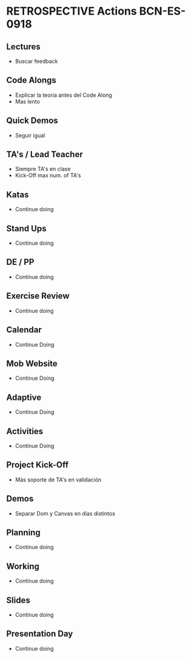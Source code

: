 # RETROSPECTIVE Actions BCN-ES-0918

## Lectures
- Buscar feedback

## Code Alongs
- Explicar la teoria antes del Code Along
- Mas lento

## Quick Demos
- Seguir igual

## TA's / Lead Teacher
- Siempre TA's en clase
- Kick-Off max num. of TA's

## Katas
- Continue doing

## Stand Ups
- Continue doing

## DE / PP
- Continue doing

## Exercise Review
- Continue doing

## Calendar
- Continue Doing

## Mob Website
- Continue Doing

## Adaptive
- Continue Doing

## Activities
- Continue Doing

## Project Kick-Off
- Más soporte de TA's en validación

## Demos
- Separar Dom y Canvas en días distintos

## Planning
- Continue doing

## Working 
- Continue doing

## Slides
- Continue doing

## Presentation Day
- Continue doing
